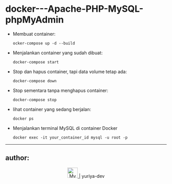 # docker---Apache-PHP-MySQL-phpMyAdmin
- Membuat container:
  ```
  ocker-compose up -d --build
  ```
- Menjalankan container yang sudah dibuat:
  ```
  docker-compose start
  ```
- Stop dan hapus container, tapi data volume tetap ada:
  ```
  docker-compose down
  ```
- Stop sementara tanpa menghapus container:
  ```
  docker-compose stop
  ```
- lihat container yang sedang berjalan:
  ```
  docker ps
  ```
- Menjalankan terminal MySQL di container Docker
  ```
  docker exec -it your_container_id mysql -u root -p
  ```
----------------

author:
--
<p align="center" >
  <a href="https://github.com/yuriya-dev" target="_blank">
    <img src="https://i.postimg.cc/F16xhxs4/avatar.png" alt="My Avatar" width="32" />
  </a>
  | yuriya-dev
</p>
